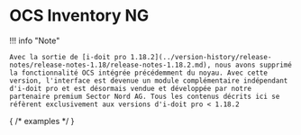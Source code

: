 # OCS Inventory NG

!!! info "Note"

    Avec la sortie de [i-doit pro 1.18.2](../version-history/release-notes/release-notes-1.18/release-notes-1.18.2.md), nous avons supprimé la fonctionnalité OCS intégrée précédemment du noyau. Avec cette version, l'interface est devenue un module complémentaire indépendant d'i-doit pro et est désormais vendue et développée par notre partenaire premium Sector Nord AG. Tous les contenus décrits ici se réfèrent exclusivement aux versions d'i-doit pro < 1.18.2

{ /* examples */ }
